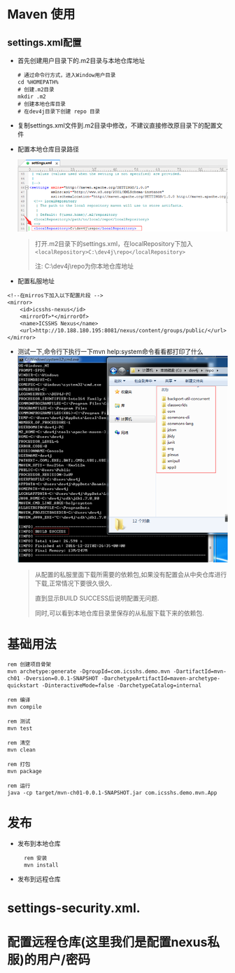 # Maven 使用

## settings.xml配置

* 首先创建用户目录下的.m2目录与本地仓库地址

  ```
  # 通过命令行方式，进入Window用户目录
  cd %HOMEPATH%
  # 创建.m2目录
  mkdir .m2
  # 创建本地仓库目录
  # 在dev4j目录下创建 repo 目录
  ```

* 复制settings.xml文件到.m2目录中修改，不建议直接修改原目录下的配置文件

* 配置本地仓库目录路径

  ![](/cn/usage/images/dev4j_mvn_settings_localRepository.png)

  > 打开.m2目录下的settings.xml，在localRepository下加入`<localRepository>C:\dev4j\repo</localRepository>`
  > 
  > 注: C:\dev4j\repo为你本地仓库地址

* 配置私服地址


```
<!--在mirros下加入以下配置片段 -->
<mirror>
    <id>icsshs-nexus</id>
    <mirrorOf>*</mirrorOf>
    <name>ICSSHS Nexus</name>
    <url>http://10.188.180.195:8081/nexus/content/groups/public/</url>
</mirror>
```

* 测试一下,命令行下执行一下mvn help:system命令看看都打印了什么
  ![](/cn/usage/images/dev4j_mvn_help!system.png)

  > 从配置的私服里面下载所需要的依赖包,如果没有配置会从中央仓库进行下载,正常情况下要很久很久.
  > 
  > 直到显示BUILD SUCCESS后说明配置无问题.
  > 
  > 同时,可以看到本地仓库目录里保存的从私服下载下来的依赖包.


# 基础用法

```
rem 创建项目骨架
mvn archetype:generate -DgroupId=com.icsshs.demo.mvn -DartifactId=mvn-ch01 -Dversion=0.0.1-SNAPSHOT -DarchetypeArtifactId=maven-archetype-quickstart -DinteractiveMode=false -DarchetypeCatalog=internal

rem 编译
mvn compile

rem 测试
mvn test

rem 清空
mvn clean

rem 打包
mvn package

rem 运行
java -cp target/mvn-ch01-0.0.1-SNAPSHOT.jar com.icsshs.demo.mvn.App 

```

# 发布

* 发布到本地仓库

  ```
    rem 安装
    mvn install
  ```

* 发布到远程仓库


# settings-security.xml.

# 配置远程仓库\(这里我们是配置nexus私服\)的用户\/密码


